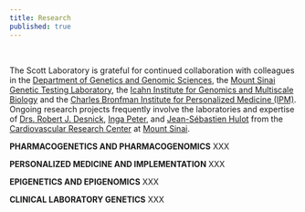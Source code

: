 ```yaml
---
title: Research
published: true
---
```


<br>

The Scott Laboratory is grateful for continued collaboration with colleagues in the [Department of Genetics and Genomic Sciences](http://icahn.mssm.edu/departments-and-institutes/genomics), the [Mount Sinai Genetic Testing Laboratory](http://icahn.mssm.edu/genetictesting), the [Icahn Institute for Genomics and Multiscale Biology](http://icahn.mssm.edu/departments-and-institutes/genomics) and the [Charles Bronfman Institute for Personalized Medicine (IPM)](http://icahn.mssm.edu/research/institutes/ipm).  Ongoing research projects frequently involve the laboratories and expertise of [Drs. Robert J. Desnick](http://www.mountsinai.org/profiles/robert-j-desnick), [Inga Peter](http://icahn.mssm.edu/profiles/inga-peter), and [Jean-Sébastien Hulot](http://icahn.mssm.edu/research/labs/hulot-laboratory) from the [Cardiovascular Research Center](http://icahn.mssm.edu/research/centers/cardiovascular-research-center) at [Mount Sinai](http://icahn.mssm.edu/).

**PHARMACOGENETICS AND PHARMACOGENOMICS**
XXX

**PERSONALIZED MEDICINE AND IMPLEMENTATION**
XXX

**EPIGENETICS AND EPIGENOMICS**
XXX

**CLINICAL LABORATORY GENETICS**
XXX
